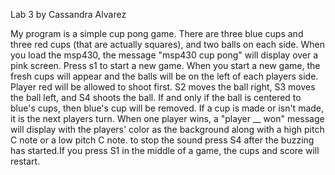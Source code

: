 Lab 3 by Cassandra Alvarez

My program is a simple cup pong game. There are three blue cups and three red
cups (that are actually squares), and two balls on each side. When you load
the msp430, the message "msp430 cup pong" will display over a pink
screen. Press s1 to start a new game. When you start a new game, the fresh
cups will appear and the balls will be on the left of each players
side. Player red will be allowed to shoot first. S2 moves the ball right,
S3 moves the ball left, and S4 shoots the ball. If and only if the ball is
centered to blue's cups, then blue's cup will be removed. If a cup is made or
isn't made, it is the next players turn. When one player wins, a "player __
won" message will display with the players' color as the background along with
a high pitch C note or a low pitch C note. to stop the sound press S4 after
the buzzing has started.If you press S1 in the middle of a game, the cups and score will restart. 
